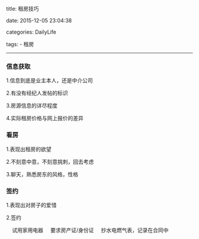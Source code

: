 title: 租房技巧

date: 2015-12-05 23:04:38

categories: DailyLife

tags:
	- 租房

---

### 信息获取 ###

1.信息到底是业主本人，还是中介公司

2.有没有经纪人发帖的标识

3.房源信息的详尽程度

4.实际租房价格与网上报价的差异

### 看房 ###

1.表现出租房的欲望

2.不刻意中意，不刻意挑刺，回去考虑

3.聊天，熟悉房东的风格，性格

### 签约 ###

1.表现出对房子的爱惜

2.签约

&nbsp;&nbsp;&nbsp;&nbsp;试用家用电器
&nbsp;&nbsp;&nbsp;&nbsp;要求房产证/身份证
&nbsp;&nbsp;&nbsp;&nbsp;抄水电燃气表，记录在合同中